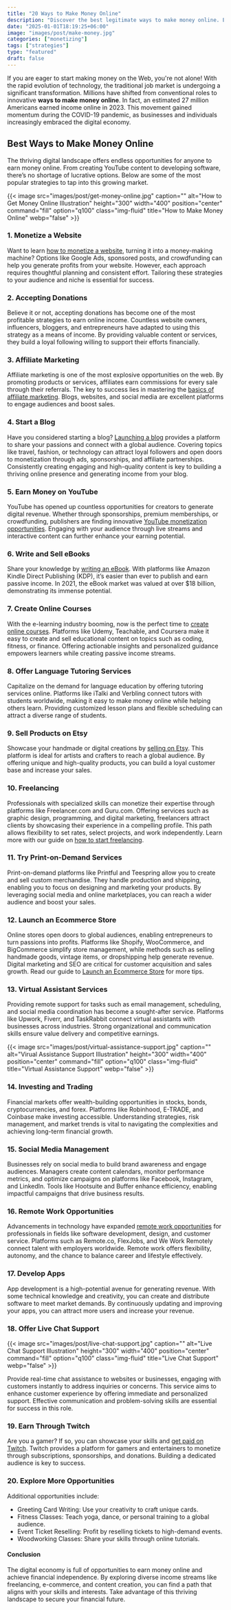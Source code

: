 ```yaml
---
title: "20 Ways to Make Money Online"
description: "Discover the best legitimate ways to make money online. Explore proven methods to earn income from home using digital skills, side hustles, and passive streams."
date: "2025-01-01T18:19:25+06:00"
image: "images/post/make-money.jpg"
categories: ["monetizing"]
tags: ["strategies"]
type: "featured"
draft: false
---
```


If you are eager to start making money on the Web, you're not alone! With the rapid evolution of technology, the traditional job market is undergoing a significant transformation. Millions have shifted from conventional roles to innovative **ways to make money online**. In fact, an estimated 27 million Americans earned income online in 2023. This movement gained momentum during the COVID-19 pandemic, as businesses and individuals increasingly embraced the digital economy.

## Best Ways to Make Money Online

The thriving digital landscape offers endless opportunities for anyone to earn money online. From creating YouTube content to developing software, there’s no shortage of lucrative options. Below are some of the most popular strategies to tap into this growing market.

{{< image src="images/post/get-money-online.jpg" caption="" alt="How to Get Money Online Illustration" height="300" width="400" position="center" command="fill" option="q100" class="img-fluid" title="How to Make Money Online" webp="false" >}}

### 1. Monetize a Website

Want to learn [how to monetize a website](/blog/how-to-monetize-a-website/), turning it into a money-making machine? Options like Google Ads, sponsored posts, and crowdfunding can help you generate profits from your website. However, each approach requires thoughtful planning and consistent effort. Tailoring these strategies to your audience and niche is essential for success.

### 2. Accepting Donations

Believe it or not, accepting donations has become one of the most profitable strategies to earn online income. Countless website owners, influencers, bloggers, and entrepreneurs have adapted to using this strategy as a means of income. By providing valuable content or services, they build a loyal following willing to support their efforts financially.

### 3. Affiliate Marketing

Affiliate marketing is one of the most explosive opportunities on the web. By promoting products or services, affiliates earn commissions for every sale through their referrals. The key to success lies in mastering the [basics of affiliate marketing](/blog/affiliate-marketing-fundamentals/). Blogs, websites, and social media are excellent platforms to engage audiences and boost sales.

### 4. Start a Blog

Have you considered starting a blog? [Launching a blog](/blog/how-to-make-a-blog/) provides a platform to share your passions and connect with a global audience. Covering topics like travel, fashion, or technology can attract loyal followers and open doors to monetization through ads, sponsorships, and affiliate partnerships. Consistently creating engaging and high-quality content is key to building a thriving online presence and generating income from your blog.

### 5. Earn Money on YouTube

YouTube has opened up countless opportunities for creators to generate digital revenue. Whether through sponsorships, premium memberships, or crowdfunding, publishers are finding innovative [YouTube monetization opportunities](/blog/make-money-on-youtube/). Engaging with your audience through live streams and interactive content can further enhance your earning potential.

### 6. Write and Sell eBooks

Share your knowledge by [writing an eBook](/blog/how-to-write-an-ebook/). With platforms like Amazon Kindle Direct Publishing (KDP), it’s easier than ever to publish and earn passive income. In 2021, the eBook market was valued at over $18 billion, demonstrating its immense potential.

### 7. Create Online Courses

With the e-learning industry booming, now is the perfect time to [create online courses](/blog/how-to-create-online-courses/). Platforms like Udemy, Teachable, and Coursera make it easy to create and sell educational content on topics such as coding, fitness, or finance. Offering actionable insights and personalized guidance empowers learners while creating passive income streams.

### 8. Offer Language Tutoring Services

Capitalize on the demand for language education by offering tutoring services online. Platforms like iTalki and Verbling connect tutors with students worldwide, making it easy to make money online while helping others learn. Providing customized lesson plans and flexible scheduling can attract a diverse range of students.

### 9. Sell Products on Etsy

Showcase your handmade or digital creations by [selling on Etsy](/blog/sell-products-on-etsy/). This platform is ideal for artists and crafters to reach a global audience. By offering unique and high-quality products, you can build a loyal customer base and increase your sales.

### 10. Freelancing

Professionals with specialized skills can monetize their expertise through platforms like Freelancer.com and Guru.com. Offering services such as graphic design, programming, and digital marketing, freelancers attract clients by showcasing their experience in a compelling profile. This path allows flexibility to set rates, select projects, and work independently. Learn more with our guide on [how to start freelancing](/blog/how-to-start-freelancing/).

### 11. Try Print-on-Demand Services

Print-on-demand platforms like Printful and Teespring allow you to create and sell custom merchandise. They handle production and shipping, enabling you to focus on designing and marketing your products. By leveraging social media and online marketplaces, you can reach a wider audience and boost your sales.

### 12. Launch an Ecommerce Store

Online stores open doors to global audiences, enabling entrepreneurs to turn passions into profits. Platforms like Shopify, WooCommerce, and BigCommerce simplify store management, while methods such as selling handmade goods, vintage items, or dropshipping help generate revenue. Digital marketing and SEO are critical for customer acquisition and sales growth. Read our guide to [Launch an Ecommerce Store](/blog/launch-an-ecommerce-store/) for more tips.

### 13. Virtual Assistant Services

Providing remote support for tasks such as email management, scheduling, and social media coordination has become a sought-after service. Platforms like Upwork, Fiverr, and TaskRabbit connect virtual assistants with businesses across industries. Strong organizational and communication skills ensure value delivery and competitive earnings.

{{< image src="images/post/virtual-assistance-support.jpg" caption="" alt="Virual Assistance Support Illustration" height="300" width="400" position="center" command="fill" option="q100" class="img-fluid" title="Virtual Assistance Support" webp="false" >}}

### 14. Investing and Trading

Financial markets offer wealth-building opportunities in stocks, bonds, cryptocurrencies, and forex. Platforms like Robinhood, E-TRADE, and Coinbase make investing accessible. Understanding strategies, risk management, and market trends is vital to navigating the complexities and achieving long-term financial growth.

### 15. Social Media Management

Businesses rely on social media to build brand awareness and engage audiences. Managers create content calendars, monitor performance metrics, and optimize campaigns on platforms like Facebook, Instagram, and LinkedIn. Tools like Hootsuite and Buffer enhance efficiency, enabling impactful campaigns that drive business results.

### 16. Remote Work Opportunities

Advancements in technology have expanded [remote work opportunities](/blog/remote-job-opportunities/) for professionals in fields like software development, design, and customer service. Platforms such as Remote.co, FlexJobs, and We Work Remotely connect talent with employers worldwide. Remote work offers flexibility, autonomy, and the chance to balance career and lifestyle effectively.

### 17. Develop Apps

App development is a high-potential avenue for generating revenue. With some technical knowledge and creativity, you can create and distribute software to meet market demands. By continuously updating and improving your apps, you can attract more users and increase your revenue.

### 18. Offer Live Chat Support

{{< image src="images/post/live-chat-support.jpg" caption="" alt="Live Chat Support Illustration" height="300" width="400" position="center" command="fill" option="q100" class="img-fluid" title="Live Chat Support" webp="false" >}}

Provide real-time chat assistance to websites or businesses, engaging with customers instantly to address inquiries or concerns. This service aims to enhance customer experience by offering immediate and personalized support. Effective communication and problem-solving skills are essential for success in this role.

### 19. Earn Through Twitch

Are you a gamer? If so, you can showcase your skills and [get paid on Twitch](/blog/get-paid-on-twitch/). Twitch provides a platform for gamers and entertainers to monetize through subscriptions, sponsorships, and donations. Building a dedicated audience is key to success.

### 20. Explore More Opportunities

Additional opportunities include:

- Greeting Card Writing: Use your creativity to craft unique cards.
- Fitness Classes: Teach yoga, dance, or personal training to a global audience.
- Event Ticket Reselling: Profit by reselling tickets to high-demand events.
- Woodworking Classes: Share your skills through online tutorials.

#### Conclusion

The digital economy is full of opportunities to earn money online and achieve financial independence. By exploring diverse income streams like freelancing, e-commerce, and content creation, you can find a path that aligns with your skills and interests. Take advantage of this thriving landscape to secure your financial future.
